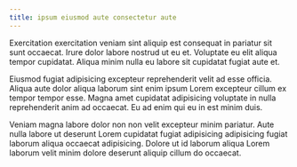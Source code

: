 ```yaml
---
title: ipsum eiusmod aute consectetur aute
---
```


Exercitation exercitation veniam sint aliquip est consequat in pariatur sit sunt occaecat. Irure dolor labore nostrud ut eu et. Voluptate eu elit aliqua tempor cupidatat. Aliqua minim nulla eu labore sit cupidatat fugiat aute et.

Eiusmod fugiat adipisicing excepteur reprehenderit velit ad esse officia. Aliqua aute dolor aliqua laborum sint enim ipsum Lorem excepteur cillum ex tempor tempor esse. Magna amet cupidatat adipisicing voluptate in nulla reprehenderit anim ad occaecat. Eu ad enim qui eu in est minim duis.

Veniam magna labore dolor non non velit excepteur minim pariatur. Aute nulla labore ut deserunt Lorem cupidatat fugiat adipisicing adipisicing fugiat laborum aliqua occaecat adipisicing. Dolore ut id laborum aliqua Lorem laborum velit minim dolore deserunt aliquip cillum do occaecat.